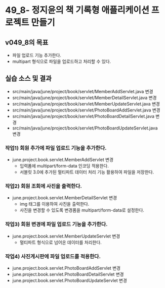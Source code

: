 # 49_8- 정지윤의 책 기록형 애플리케이션 프로젝트 만들기

## v049_8의 목표

- 파일 업로드 기능 추가한다.
- multipart 형식으로 파일을 업로드하고 처리할 수 있다.

## 실습 소스 및 결과

- src/main/java/june/project/book/servlet/MemberAddServlet.java 변경
- src/main/java/june/project/book/servlet/MemberDetailServlet.java 변경
- src/main/java/june/project/book/servlet/MemberUpdateServlet.java 변경
- src/main/java/june/project/book/servlet/PhotoBoardAddServlet.java 변경
- src/main/java/june/project/book/servlet/PhotoBoardDetailServlet.java 변경
- src/main/java/june/project/book/servlet/PhotoBoardUpdateServlet.java 변경

### 작업1) 회원 추가에 파일 업로드 기능을 추가한다.

- june.project.book.servlet.MemberAddServlet 변경
  - 입력폼에 multipart/form-data 인코딩 적용한다.
  - 서블릿 3.0에 추가된 멀티파트 데이터 처리 기능 활용하여 파일을 저장한다.
  
### 작업2) 회원 조회에 사진을 출력한다.

- june.project.book.servlet.MemberDetailServlet 변경
  - img 태그를 이용하여 사진을 출력한다.
  - 사진을 변경할 수 있도록 변경폼을 multipart/form-data로 설정한다.
  
### 작업3) 회원 변경에 파일 업로드 기능을 추가한다.

- june.project.book.servlet.MemberUpdateServlet 변경
  - 멀티파트 형식으로 넘어온 데이터를 처리한다.
  
### 작업4) 사진게시판에 파일 업로드를 적용한다.

- june.project.book.servlet.PhotoBoardAddServlet 변경
- june.project.book.servlet.PhotoBoardDetailServlet 변경
- june.project.book.servlet.PhotoBoardUpdateServlet 변경
